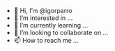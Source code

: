 - 👋 Hi, I’m @igorparro
- 👀 I’m interested in ...
- 🌱 I’m currently learning ...
- 💞️ I’m looking to collaborate on ...
- 📫 How to reach me ...

<!---
igorparro/igorparro is a ✨ special ✨ repository because its `README.md` (this file) appears on your GitHub profile.
You can click the Preview link to take a look at your changes.
--->
